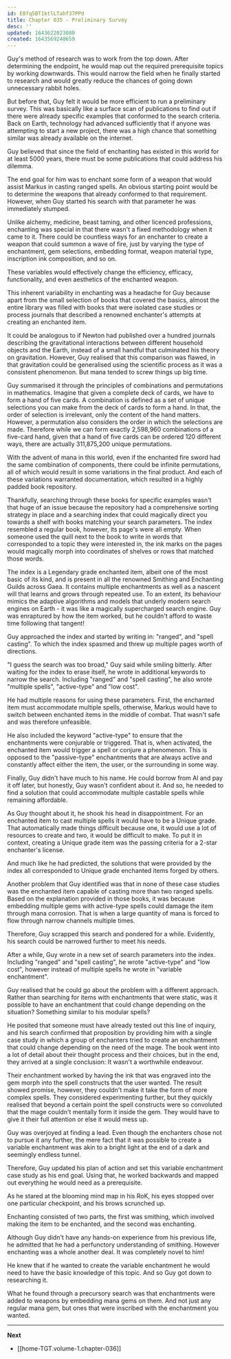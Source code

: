 ```yaml
---
id: E8fq5BT1ktlLTahf37PPd
title: Chapter 035 - Preliminary Survey
desc: ''
updated: 1643622023080
created: 1643569240659
---
```


Guy's method of research was to work from the top down. After determining the endpoint, he would map out the required prerequisite topics by working downwards. This would narrow the field when he finally started to research and would greatly reduce the chances of going down unnecessary rabbit holes.

But before that, Guy felt it would be more efficient to run a preliminary survey. This was basically like a surface scan of publications to find out if there were already specific examples that conformed to the search criteria. Back on Earth, technology had advanced sufficiently that if anyone was attempting to start a new project, there was a high chance that something similar was already available on the internet. 

Guy believed that since the field of enchanting has existed in this world for at least 5000 years, there must be some publications that could address his dilemma.

The end goal for him was to enchant some form of a weapon that would assist Markus in casting ranged spells. An obvious starting point would be to determine the weapons that already conformed to that requirement. However, when Guy started his search with that parameter he was immediately stumped.

Unlike alchemy, medicine, beast taming, and other licenced professions, enchanting was special in that there wasn't a fixed methodology when it came to it. There could be countless ways for an enchanter to create a weapon that could summon a wave of fire, just by varying the type of enchantment, gem selections, embedding format, weapon material type, inscription ink composition, and so on.

These variables would effectively change the efficiency, efficacy, functionality, and even aesthetics of the enchanted weapon.

This inherent variability in enchanting was a headache for Guy because apart from the small selection of books that covered the basics, almost the entire library was filled with books that were isolated case studies or process journals that described a renowned enchanter's attempts at creating an enchanted item.

It could be analogous to if Newton had published over a hundred journals describing the gravitational interactions between different household objects and the Earth, instead of a small handful that culminated his theory on gravitation. However, Guy realised that this comparison was flawed, in that gravitation could be generalised using the scientific process as it was a consistent phenomenon. But mana tended to screw things up big time.

Guy summarised it through the principles of combinations and permutations in mathematics. Imagine that given a complete deck of cards, we have to form a hand of five cards. A combination is defined as a set of unique selections you can make from the deck of cards to form a hand. In that, the order of selection is irrelevant, only the content of the hand matters. However, a permutation also considers the order in which the selections are made. Therefore while we can form exactly 2,598,960 combinations of a five-card hand, given that a hand of five cards can be ordered 120 different ways, there are actually 311,875,200 unique permutations.

With the advent of mana in this world, even if the enchanted fire sword had the same combination of components, there could be infinite permutations, all of which would result in some variations in the final product. And each of these variations warranted documentation, which resulted in a highly padded book repository.

Thankfully, searching through these books for specific examples wasn't that huge of an issue because the repository had a comprehensive sorting strategy in place and a searching index that could magically direct you towards a shelf with books matching your search parameters. The index resembled a regular book, however, its page's were all empty. When someone used the quill next to the book to write in words that corresponded to a topic they were interested in, the ink marks on the pages would magically morph into coordinates of shelves or rows that matched those words.

The index is a Legendary grade enchanted item, albeit one of the most basic of its kind, and is present in all the renowned Smithing and Enchanting Guilds across Gaea. It contains multiple enchantments as well as a nascent will that learns and grows through repeated use. To an extent, its behaviour mimics the adaptive algorithms and models that underly modern search engines on Earth - it was like a magically supercharged search engine. Guy was enraptured by how the item worked, but he couldn't afford to waste time following that tangent!

Guy approached the index and started by writing in: "ranged", and "spell casting". To which the index spasmed and threw up multiple pages worth of directions.

"I guess the search was too broad," Guy said while smiling bitterly. After waiting for the index to erase itself, he wrote in additional keywords to narrow the search. Including "ranged" and "spell casting", he also wrote "multiple spells", "active-type" and "low cost".

He had multiple reasons for using these parameters. First, the enchanted item must accommodate multiple spells, otherwise, Markus would have to switch between enchanted items in the middle of combat. That wasn't safe and was therefore unfeasible.

He also included the keyword "active-type" to ensure that the enchantments were conjurable or triggered. That is, when activated, the enchanted item would trigger a spell or conjure a phenomenon. This is opposed to the "passive-type" enchantments that are always active and constantly affect either the item, the user, or the surrounding in some way.

Finally, Guy didn't have much to his name. He could borrow from Al and pay it off later, but honestly, Guy wasn't confident about it. And so, he needed to find a solution that could accommodate multiple castable spells while remaining affordable.

As Guy thought about it, he shook his head in disappointment. For an enchanted item to cast multiple spells it would have to be a Unique grade. That automatically made things difficult because one, it would use a lot of resources to create and two, it would be difficult to make. To put it in context, creating a Unique grade item was the passing criteria for a 2-star enchanter's license.

And much like he had predicted, the solutions that were provided by the index all corresponded to Unique grade enchanted items forged by others.

Another problem that Guy identified was that in none of these case studies was the enchanted item capable of casting more than two ranged spells. Based on the explanation provided in those books, it was because embedding multiple gems with active-type spells could damage the item through mana corrosion. That is when a large quantity of mana is forced to flow through narrow channels multiple times.

Therefore, Guy scrapped this search and pondered for a while. Evidently, his search could be narrowed further to meet his needs.

After a while, Guy wrote in a new set of search parameters into the index. Including "ranged" and "spell casting", he wrote "active-type" and "low cost", however instead of multiple spells he wrote in "variable enchantment".

Guy realised that he could go about the problem with a different approach. Rather than searching for items with enchantments that were static, was it possible to have an enchantment that could change depending on the situation? Something similar to his modular spells?

He posited that someone must have already tested out this line of inquiry, and his search confirmed that proposition by providing him with a single case study in which a group of enchanters tried to create an enchantment that could change depending on the need of the mage. The book went into a lot of detail about their thought process and their choices, but in the end, they arrived at a single conclusion: It wasn't a worthwhile endeavour.

Their enchantment worked by having the ink that was engraved into the gem morph into the spell constructs that the user wanted. The result showed promise, however, they couldn't make it take the form of more complex spells. They considered experimenting further, but they quickly realised that beyond a certain point the spell constructs were so convoluted that the mage couldn't mentally form it inside the gem. They would have to give it their full attention or else it would mess up.

Guy was overjoyed at finding a lead. Even though the enchanters chose not to pursue it any further, the mere fact that it was possible to create a variable enchantment was akin to a bright light at the end of a dark and seemingly endless tunnel.

Therefore, Guy updated his plan of action and set this variable enchantment case study as his end goal. Using that, he worked backwards and mapped out everything he would need as a prerequisite.

As he stared at the blooming mind map in his RoK, his eyes stopped over one particular checkpoint, and his brows scrunched up.

Enchanting consisted of two parts, the first was smithing, which involved making the item to be enchanted, and the second was enchanting.

Although Guy didn't have any hands-on experience from his previous life, he admitted that he had a perfunctory understanding of smithing. However enchanting was a whole another deal. It was completely novel to him!

He knew that if he wanted to create the variable enchantment he would need to have the basic knowledge of this topic. And so Guy got down to researching it.

What he found through a precursory search was that enchantments were added to weapons by embedding mana gems on them. And not just any regular mana gem, but ones that were inscribed with the enchantment you wanted.

____

**Next**
* [[home-TGT.volume-1.chapter-036]]
